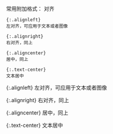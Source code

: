 常用附加格式：
对齐
```
{:.alignleft} 
左对齐，可应用于文本或者图像

{:.alignright} 
右对齐，同上

{:.aligncenter}
居中，同上

{:.text-center}
文本居中
```

{:.alignleft} 
左对齐，可应用于文本或者图像

{:.alignright} 
右对齐，同上

{:.aligncenter}
居中，同上

{:.text-center}
文本居中